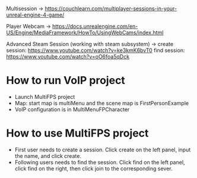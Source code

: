 Multisession -> https://couchlearn.com/multiplayer-sessions-in-your-unreal-engine-4-game/

Player Webcam -> https://docs.unrealengine.com/en-US/Engine/MediaFramework/HowTo/UsingWebCams/index.html

Advanced Steam Session (working with steam subsystem) -> create session: https://www.youtube.com/watch?v=ke3kmK6bvT0 find session: https://www.youtube.com/watch?v=oO6foa5qDck

# How to run VoIP project
* Launch MultiFPS project
* Map: start map is multiMenu and the scene map is FirstPersonExample
* VoIP configuration is in MultiMenuFPCharacter

# How to use MultiFPS project
* First user needs to create a session. Click create on the left panel, input the name, and click create.
* Following users needs to find the session. Click find on the left panel, click find on the right, then click join to the corresponding sever.

